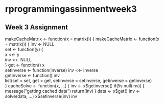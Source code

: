 # rprogrammingassinmentweek3


## Week 3 Assignment
makeCacheMatrix <- function(x = matrix()) {
makeCacheMatrix <- function(x = matrix()) { 
    inv <- NULL                              
    set <- function(y) {                     
        x <<- y                            
        inv <<- NULL                        
    }
    get <- function() x                    
    setinverse <- function(inverse) inv <<- inverse  
    getinverse <- function() inv                     
    list(set = set, get = get, setinverse = setinverse, getinverse = getinverse)                                                                                   
}
cacheSolve <- function(x, ...) {
    inv <- x$getinverse()
    if(!is.null(inv)) {
        message("getting cached data")
        return(inv)
    }
    data <- x$get()
    inv <- solve(data, ...)
    x$setinverse(inv)
    inv
